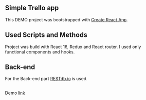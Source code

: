 ## Simple Trello app

This DEMO project was bootstrapped with [Create React App](https://github.com/facebook/create-react-app).

## Used Scripts and Methods

Project was build with React 16, Redux and React router. I used only functional components and hooks. 

## Back-end

For the Back-end part [RESTdb.io](https://restdb.io/) is used.

##
Demo [link](https://sgromskiy.github.io/simple-trello-app/)

